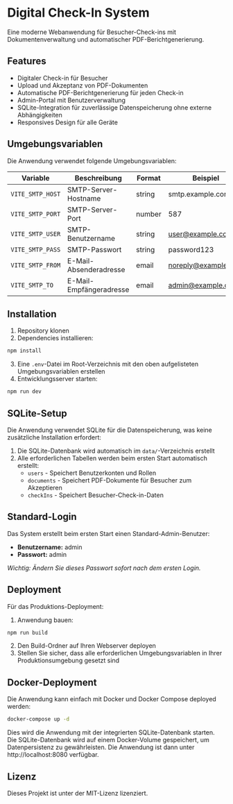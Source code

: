 
# Digital Check-In System

Eine moderne Webanwendung für Besucher-Check-ins mit Dokumentenverwaltung und automatischer PDF-Berichtgenerierung.

## Features

- Digitaler Check-in für Besucher
- Upload und Akzeptanz von PDF-Dokumenten
- Automatische PDF-Berichtgenerierung für jeden Check-in
- Admin-Portal mit Benutzerverwaltung
- SQLite-Integration für zuverlässige Datenspeicherung ohne externe Abhängigkeiten
- Responsives Design für alle Geräte

## Umgebungsvariablen

Die Anwendung verwendet folgende Umgebungsvariablen:

| Variable | Beschreibung | Format | Beispiel |
|----------|-------------|--------|---------|
| `VITE_SMTP_HOST` | SMTP-Server-Hostname | string | smtp.example.com |
| `VITE_SMTP_PORT` | SMTP-Server-Port | number | 587 |
| `VITE_SMTP_USER` | SMTP-Benutzername | string | user@example.com |
| `VITE_SMTP_PASS` | SMTP-Passwort | string | password123 |
| `VITE_SMTP_FROM` | E-Mail-Absenderadresse | email | noreply@example.com |
| `VITE_SMTP_TO` | E-Mail-Empfängeradresse | email | admin@example.com |

## Installation

1. Repository klonen
2. Dependencies installieren:
```bash
npm install
```
3. Eine `.env`-Datei im Root-Verzeichnis mit den oben aufgelisteten Umgebungsvariablen erstellen
4. Entwicklungsserver starten:
```bash
npm run dev
```

## SQLite-Setup

Die Anwendung verwendet SQLite für die Datenspeicherung, was keine zusätzliche Installation erfordert:

1. Die SQLite-Datenbank wird automatisch im `data/`-Verzeichnis erstellt
2. Alle erforderlichen Tabellen werden beim ersten Start automatisch erstellt:
   - `users` - Speichert Benutzerkonten und Rollen
   - `documents` - Speichert PDF-Dokumente für Besucher zum Akzeptieren
   - `checkIns` - Speichert Besucher-Check-in-Daten

## Standard-Login

Das System erstellt beim ersten Start einen Standard-Admin-Benutzer:
- **Benutzername:** admin
- **Passwort:** admin

*Wichtig: Ändern Sie dieses Passwort sofort nach dem ersten Login.*

## Deployment

Für das Produktions-Deployment:

1. Anwendung bauen:
```bash
npm run build
```
2. Den Build-Ordner auf Ihren Webserver deployen
3. Stellen Sie sicher, dass alle erforderlichen Umgebungsvariablen in Ihrer Produktionsumgebung gesetzt sind

## Docker-Deployment

Die Anwendung kann einfach mit Docker und Docker Compose deployed werden:

```bash
docker-compose up -d
```

Dies wird die Anwendung mit der integrierten SQLite-Datenbank starten. Die SQLite-Datenbank wird auf einem Docker-Volume gespeichert, um Datenpersistenz zu gewährleisten. Die Anwendung ist dann unter http://localhost:8080 verfügbar.

## Lizenz

Dieses Projekt ist unter der MIT-Lizenz lizenziert.
